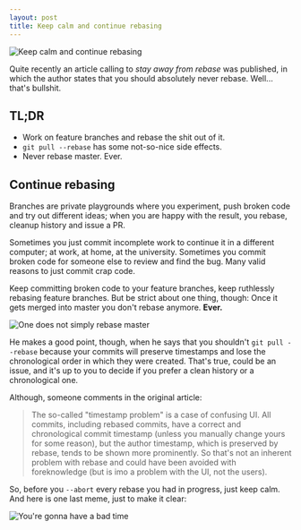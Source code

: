 ```yaml
---
layout: post
title: Keep calm and continue rebasing
---
```


![Keep calm and continue rebasing](http://sd.keepcalm-o-matic.co.uk/i/keep-calm-and-continue-rebasing.png)

Quite recently an article calling to *stay away from rebase* was published,
in which the author states that you should absolutely never rebase. Well...
that's bullshit.


<h2>
    TL;DR
</h2>

* Work on feature branches and rebase the shit out of it.
* `git pull --rebase` has some not-so-nice side effects.
* Never rebase master. Ever.


<h2>
    Continue rebasing
</h2>

Branches are private playgrounds where you experiment, push broken code and try
out different ideas; when you are happy with the result, you rebase, cleanup
history and issue a PR.

Sometimes you just commit incomplete work to continue it in a different
computer; at work, at home, at the university. Sometimes you commit broken code
for someone else to review and find the bug. Many valid reasons to just commit
crap code.

Keep committing broken code to your feature branches, keep ruthlessly rebasing
feature branches. But be strict about one thing, though: Once it gets merged
into master you don't rebase anymore. **Ever.**

![One does not simply rebase master](http://i.qkme.me/3u6tyi.jpg)

He makes a good point, though, when he says that you shouldn't
`git pull --rebase` because your commits will preserve timestamps and lose
the chronological order in which they were created. That's true, could be an
issue, and it's up to you to decide if you prefer a clean history or a
chronological one.

Although, someone comments in the original article:

> The so-called "timestamp problem" is a case of confusing UI. All commits,
> including rebased commits, have a correct and chronological commit
> timestamp (unless you manually change yours for some reason), but the
> author timestamp, which is preserved by rebase, tends to be shown more
> prominently. So that's not an inherent problem with rebase and could have
> been avoided with foreknowledge (but is imo a problem with the UI, not the
> users).

So, before you `--abort` every rebase you had in progress, just keep calm.
And here is one last meme, just to make it clear:

![You're gonna have a bad time](http://i.qkme.me/3u70t9.jpg)

